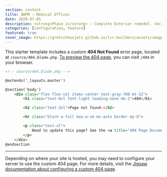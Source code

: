 ```yaml
---
section: content
title: ABPM – Medical Offices
date: 2020-07-05
description: <strong>Phase 1</strong> – Complete Exterior remodel. <br/><strong>Phase 2</strong> – Interior remodel and 1st floor addition and parking lot improvements.  Phase 2 to begin December 2020.
categories: [configuration, feature]
featured: true
cover_image: https://gretschduojet1.github.io/lcc-builders/assets/images/gallery/abpm/thumbs//lcc_builders_gallery_thumb_9.jpg
---
```


This starter template includes a custom __404 Not Found__ error page, located at `/source/404.blade.php`. [To preview the 404 page](/404), you can visit `/404` in your browser.

```html
<!-- source/404.blade.php -->

@extends('_layouts.master')

@section('body')
    <div class="flex flex-col items-center text-gray-700 mt-32">
        <h1 class="text-6xl font-light leading-none mb-2">404</h1>

        <h2 class="text-3xl">Page not found.</h2>

        <hr class="block w-full max-w-sm mx-auto border my-8">

        <p class="text-xl">
            Need to update this page? See the <a title="404 Page Documentation" href="https://jigsaw.tighten.co/docs/custom-404-page/">Jigsaw documentation</a>.
        </p>
    </div>
@endsection
```

---

Depending on where your site is hosted, you may need to configure your server to use the custom 404 page. For more details, visit the [Jigsaw documentation about configuring a custom 404 page](https://jigsaw.tighten.co/docs/custom-404-page/).
